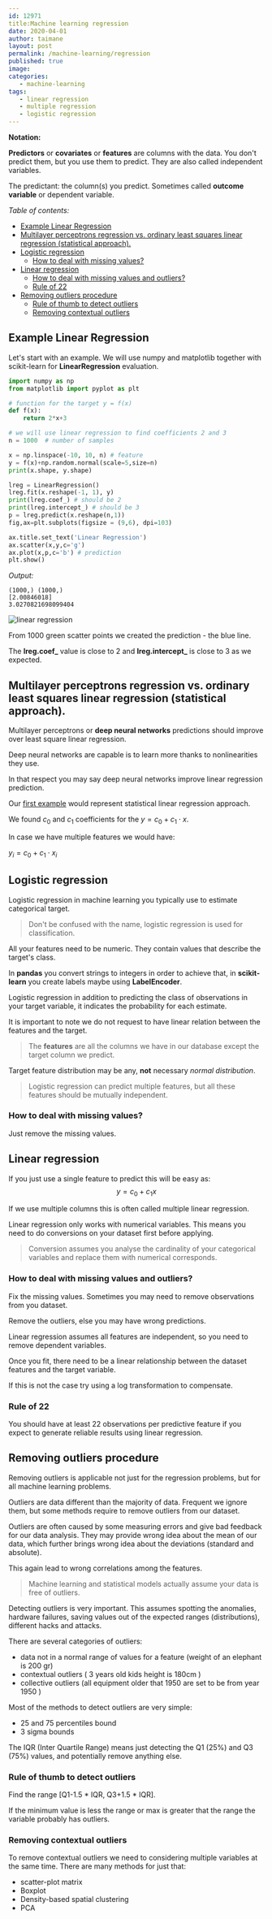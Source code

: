 ```yaml
---
id: 12971
title:Machine learning regression
date: 2020-04-01
author: taimane
layout: post
permalink: /machine-learning/regression
published: true
image: 
categories: 
   - machine-learning
tags:
   - linear regression
   - multiple regression
   - logistic regression
---
```

**Notation:**

**Predictors** or **covariates** or **features** are columns with the data. You don't predict them, but you use them to predict. They are also called independent variables.

The predictant: the column(s) you predict. Sometimes called **outcome variable** or dependent variable.


_Table of contents:_
- [Example Linear Regression](#example-linear-regression)
- [Multilayer perceptrons regression vs. ordinary least squares linear regression (statistical approach).](#multilayer-perceptrons-regression-vs-ordinary-least-squares-linear-regression-statistical-approach)
- [Logistic regression](#logistic-regression)
  - [How to deal with missing values?](#how-to-deal-with-missing-values)
- [Linear regression](#linear-regression)
  - [How to deal with missing values and outliers?](#how-to-deal-with-missing-values-and-outliers)
  - [Rule of 22](#rule-of-22)
- [Removing outliers procedure](#removing-outliers-procedure)
  - [Rule of thumb to detect outliers](#rule-of-thumb-to-detect-outliers)
  - [Removing contextual outliers](#removing-contextual-outliers)


## Example Linear Regression

Let's start with an example. We will use numpy and matplotlib together with scikit-learn for **LinearRegression** evaluation.

```python
import numpy as np
from matplotlib import pyplot as plt

# function for the target y = f(x)
def f(x):
    return 2*x+3

# we will use linear regression to find coefficients 2 and 3
n = 1000  # number of samples

x = np.linspace(-10, 10, n) # feature
y = f(x)+np.random.normal(scale=5,size=n)
print(x.shape, y.shape)

lreg = LinearRegression()
lreg.fit(x.reshape(-1, 1), y)
print(lreg.coef_) # should be 2
print(lreg.intercept_) # should be 3
p = lreg.predict(x.reshape(n,1))
fig,ax=plt.subplots(figsize = (9,6), dpi=103)

ax.title.set_text('Linear Regression')
ax.scatter(x,y,c='g')
ax.plot(x,p,c='b') # prediction
plt.show()
```

_Output:_
```
(1000,) (1000,)
[2.00846018]
3.0270821698099404
```

![linear regression](/wp-content/uploads/2020/04/linear-regression-scatter.jpg)

From 1000 green scatter points we created the prediction - the blue line. 

The **lreg.coef_** value is close to 2 and **lreg.intercept_** is close to 3 as we expected.



## Multilayer perceptrons regression vs. ordinary least squares linear regression (statistical approach).

Multilayer perceptrons or **deep neural networks** predictions should improve over least square linear regression.

Deep neural networks are capable is to learn more thanks to nonlinearities they use.

In that respect you may say deep neural networks improve linear regression prediction.

Our [first example](#example-linear-regression) would represent statistical linear regression approach.

We found $c_0$ and $c_1$ coefficients for the $y=c_0+c_1\cdot x$.

In case we have multiple features we would have:

$y_i=c_0+c_1\cdot x_i$



## Logistic regression

Logistic regression in machine learning you typically use to estimate categorical target.

> Don't be confused with the name, logistic regression is used for classification.

All your features need to be numeric. They contain values that describe the target's class. 

In **pandas** you convert strings to integers in order to achieve that, in **scikit-learn** you create labels maybe using **LabelEncoder**.

Logistic regression in addition to predicting the class of observations in your target variable, it indicates the probability for each estimate.

It is important to note we do not request to have linear relation between the features and the target.

> The **features** are all the columns we have in our database except the target column we predict.

Target feature distribution may be any, **not** necessary _normal distribution_.


> Logistic regression can predict multiple features, but all these features should be mutually independent.

### How to deal with missing values?

Just remove the missing values.


## Linear regression

If you just use a single feature to predict this will be easy as:
$$y=c_0 + c_1 x$$

If we use multiple columns this is often called multiple linear regression.

Linear regression only works with numerical variables. This means you need to do conversions on your dataset first before applying.

> Conversion assumes you analyse the cardinality of your categorical variables and replace them with numerical corresponds.

### How to deal with missing values and outliers?

Fix the missing values. Sometimes you may need to remove observations from you dataset.

Remove the outliers, else you may have wrong predictions.

Linear regression assumes all features are independent, so you need to remove dependent variables.

Once you fit, there need to be a linear relationship between the dataset features and the target variable.

If this is not the case try using a log transformation to compensate. 


### Rule of 22

You should have at least 22 observations per predictive feature if you expect to generate reliable results using linear regression.



## Removing outliers procedure

Removing outliers is applicable not just for the regression problems, but for all machine learning problems.

Outliers are data different than the majority of data. Frequent we ignore them, but some methods require to remove outliers from our dataset.

Outliers are often caused by some measuring errors and give bad feedback for our data analysis. They may provide wrong idea about the mean of our data, which further brings wrong idea about the deviations (standard and absolute).

This again lead to wrong correlations among the features.

> Machine learning and statistical models actually assume your data is free of outliers.

Detecting outliers is very important. This assumes spotting the anomalies, hardware failures, saving values out of the expected ranges (distributions), different hacks and attacks.

There are several categories of outliers:
* data not in a normal range of values for a feature (weight of an elephant is 200 gr)
* contextual outliers ( 3 years old kids height is 180cm )
* collective outliers (all equipment older that 1950 are set to be from year 1950 )

Most of the methods to detect outliers are very simple:

* 25 and 75 percentiles bound
* 3 sigma bounds

The IQR (Inter Quartile Range) means just detecting the Q1 (25%) and Q3 (75%) values, and potentially remove anything else.

### Rule of thumb to detect outliers

Find the range [Q1-1.5 * IQR, Q3+1.5 * IQR].

If the minimum value is less the range or max is greater that the range the variable probably has outliers.

### Removing contextual outliers

To remove contextual outliers we need to considering multiple variables at the same time.
There are many methods for just that:

* scatter-plot matrix
* Boxplot
* Density-based spatial clustering
* PCA










